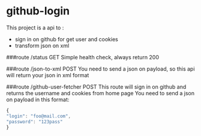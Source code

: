 # github-login

This project is a api to :

- sign in on github for get user and cookies
- transform json on xml

###route /status GET
Simple health check, always return 200

###route /json-to-xml POST
You need to send a json on payload, so this api will return your json in xml format

###route /github-user-fetcher POST
This route will sign in on github and returns the username and cookies from home page
You need to send a json on payload in this format:

```javascript
{
"login": "foo@mail.com",
"password": "123pass"
}
```
